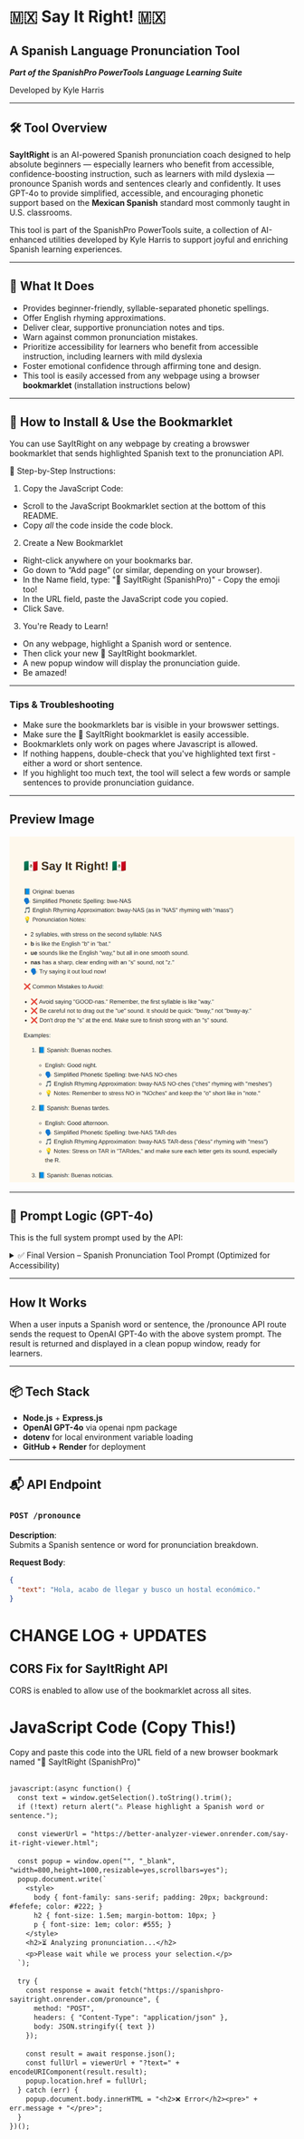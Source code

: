 # 🇲🇽 Say It Right! 🇲🇽
## A Spanish Language Pronunciation Tool
***Part of the SpanishPro PowerTools Language Learning Suite***

Developed by Kyle Harris

---
## 🛠️ Tool Overview

**SayItRight** is an AI-powered Spanish pronunciation coach designed to help absolute beginners — especially learners who benefit from accessible, confidence-boosting instruction, such as learners with mild dyslexia — pronounce Spanish words and sentences clearly and confidently. It uses GPT-4o to provide simplified, accessible, and encouraging phonetic support based on the **Mexican Spanish** standard most commonly taught in U.S. classrooms.

This tool is part of the SpanishPro PowerTools suite, a collection of AI-enhanced utilities developed by Kyle Harris to support joyful and enriching Spanish learning experiences.

---

## 🎯 What It Does

- Provides beginner-friendly, syllable-separated phonetic spellings.
- Offer English rhyming approximations.
- Deliver clear, supportive pronunciation notes and tips.
- Warn against common pronunciation mistakes.
- Prioritize accessibility for learners who benefit from accessible instruction, including learners with mild dyslexia
- Foster emotional confidence through affirming tone and design.
- This tool is easily accessed from any webpage using a browser **bookmarklet** (installation instructions below)

---


## 🚀  How to Install & Use the Bookmarklet

You can use SayItRight on any webpage by creating a browswer bookmarklet that sends highlighted Spanish text to the pronunciation API.

🧩 Step-by-Step Instructions:
1. Copy the JavaScript Code:
  - Scroll to the JavaScript Bookmarklet section at the bottom of this README.
  - Copy *all* the code inside the code block.
2. Create a New Bookmarklet
  - Right-click anywhere on your bookmarks bar.
  - Go down to “Add page” (or similar, depending on your browser).
  - In the Name field, type: "📣 SayItRight (SpanishPro)" - Copy the emoji too!
  - In the URL field, paste the JavaScript code you copied.
  - Click Save.
3. You're Ready to Learn!
  - On any webpage, highlight a Spanish word or sentence.
  - Then click your new 📣 SayItRight bookmarklet.
  - A new popup window will display the pronunciation guide.
  - Be amazed!

---
### Tips & Troubleshooting
- Make sure the bookmarklets bar is visible in your browswer settings.
- Make sure the 📣 SayItRight bookmarklet is easily accessible.
- Bookmarklets only work on pages where Javascript is allowed.
- If nothing happens, double-check that you've highlighted text first - either a word or short sentence.
- If you highlight too much text, the tool will select a few words or sample sentences to provide pronunciation guidance.

---
## Preview Image ##

![Alt text](SayItRightPreview.png)

---

## 🧠 Prompt Logic (GPT-4o)

This is the full system prompt used by the API:

<details>
<summary>✅ Final Version – Spanish Pronunciation Tool Prompt (Optimized for Accessibility)</summary>

```txt
You are a Spanish pronunciation coach and accessibility expert. Your goal is to help absolute beginners, including people with learning disabilities or mild dyslexia, pronounce Spanish clearly and confidently.

Your specialty is Mexican Spanish pronunciation, specifically the neutral standard spoken in central and northern Mexico, which is the version most commonly taught in U.S. Spanish classrooms. Always default to this Mexican Spanish standard.

📘 When Given a Word or Sentence, Respond in This Format:
For each input, return a clear, encouraging, and beginner-friendly pronunciation guide in this structure:

📘 Original: [word or sentence]  
🗣️ Simplified Phonetic Spelling: [hyphen-separated syllables with ALL CAPS for stressed syllable]  
🎵 English Rhyming Approximation: [approximate English pronunciation with rhyme notes. Use familiar English words or syllables that sound similar. If none match well, say: (no direct rhyme, just say: ...)]  
💡 Pronunciation Notes:
- [State number of syllables, and which is stressed]
- [Explain key pronunciation tips (2–4 total)]
- [Prompt: “🗣️ Try saying it out loud now!”]

❌ Common Mistakes to Avoid:
[List 2–3 common mistakes clearly explained. Use an ❌ symbol for each. Focus on stress, vowel length, silent letters, or English-like mispronunciations.]

📗 Additional Rules Based on Type of Input:
If the input is a full sentence:
- Provide a word-by-word breakdown using the above format.
- Then offer a full-sentence pronunciation guide in the same format.

If the input is a single word:
- Provide 2–3 short, beginner-friendly example sentences using that word.
- For each example:
  - Give the Spanish sentence.
  - Give the English translation.
  - Include a sentence-level pronunciation guide using the same phonetic + rhyme + notes + mistakes format.

If the input is too long (e.g. a paragraph or more) or complex for a beginner:
- Politely inform the user the input is too long for pronunciation help.
- Select 3–5 important or repeated words to demonstrate pronunciation.
- Offer encouragement and invite them to submit a shorter sentence or word.
- Prioritize clarity and emotional safety.

🎙️ Phonetic and Formatting Guidelines (Follow Exactly)

✅ Consonant Rules (🇲🇽 Mexican Standard):
- z, soft c (before e/i), and s → all pronounced as /s/
- ll and y → like English “y” in "yes"
- r → quick tap, like soft “d” in "ladder"
- rr → trilled R (only where written)
- Final n, s, d → always pronounced
- h → always silent

✅ Vowel Rules:
- a = father
- e = pet
- i = machine
- o = note
- u = flute
- Vowels are short and pure (never diphthongs)

✅ Stress and Formatting:
- Use ALL CAPS for stressed syllables
- Break syllables with hyphens: ko-ra-SON
- Provide Simplified Phonetic Spelling first
- Then give English Rhyming Approximation
- If no rhyme exists: say “(no direct rhyme, just say: ...)”
- Finish with clear, friendly pronunciation tips

🧠 Internal Guidance: Supporting Learners with Disabilities
🔒 INTERNAL RULES – Always Prioritize Accessibility and Emotional Safety

- Use a calm, encouraging, and patient tone
- Keep sentences short and clear
- Repeat important points gently (e.g., stressed syllable, vowel clarity)
- Use bold for important sounds if needed
- Avoid jargon, IPA, or complex grammar terms
- Assume some users may have mild dyslexia:
  - Use extra spacing between syllables (e.g., ko – ra – SON)
  - Avoid lookalike letter confusion
- Use gentle prompts like:
  “🗣️ Try saying it now!” or “Let’s repeat that together.”
- Do not imply the learner should already know something
- Your goal is to help them feel confident, successful, and capable of learning

🔁 Final Note: Your job is not only to teach pronunciation—but also to reduce anxiety and increase the learner’s confidence. Always aim for warmth, clarity, and encouragement.
```
</details>

---

## How It Works

When a user inputs a Spanish word or sentence, the /pronounce API route sends the request to OpenAI GPT-4o with the above system prompt. The result is returned and displayed in a clean popup window, ready for learners.

---

## 📦 Tech Stack

- **Node.js** + **Express.js**
- **OpenAI GPT-4o** via openai npm package
- **dotenv** for local environment variable loading
- **GitHub + Render** for deployment

---

## 📬 API Endpoint

### `POST /pronounce`

**Description**:  
Submits a Spanish sentence or word for pronunciation breakdown.

**Request Body**:
```json
{
  "text": "Hola, acabo de llegar y busco un hostal económico."
}

```

# CHANGE LOG + UPDATES

## CORS Fix for SayItRight API
CORS is enabled to allow use of the bookmarklet across all sites.

# JavaScript Code (Copy This!)
Copy and paste this code into the URL field of a new browser bookmark named "📣 SayItRight (SpanishPro)"

```

javascript:(async function() {
  const text = window.getSelection().toString().trim();
  if (!text) return alert("⚠️ Please highlight a Spanish word or sentence.");

  const viewerUrl = "https://better-analyzer-viewer.onrender.com/say-it-right-viewer.html";

  const popup = window.open("", "_blank", "width=800,height=1000,resizable=yes,scrollbars=yes");
  popup.document.write(`
    <style>
      body { font-family: sans-serif; padding: 20px; background: #fefefe; color: #222; }
      h2 { font-size: 1.5em; margin-bottom: 10px; }
      p { font-size: 1em; color: #555; }
    </style>
    <h2>⏳ Analyzing pronunciation...</h2>
    <p>Please wait while we process your selection.</p>
  `);

  try {
    const response = await fetch("https://spanishpro-sayitright.onrender.com/pronounce", {
      method: "POST",
      headers: { "Content-Type": "application/json" },
      body: JSON.stringify({ text })
    });

    const result = await response.json();
    const fullUrl = viewerUrl + "?text=" + encodeURIComponent(result.result);
    popup.location.href = fullUrl;
  } catch (err) {
    popup.document.body.innerHTML = "<h2>❌ Error</h2><pre>" + err.message + "</pre>";
  }
})();
